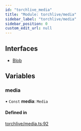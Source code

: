 ```yaml
---
id: "torchlive_media"
title: "Module: torchlive/media"
sidebar_label: "torchlive/media"
sidebar_position: 0
custom_edit_url: null
---
```


## Interfaces

- [Blob](../interfaces/torchlive_media.blob.md)

## Variables

### media

• `Const` **media**: `Media`

#### Defined in

[torchlive/media.ts:92](https://github.com/facebookresearch/playtorch/blob/516e78e/react-native-pytorch-core/src/torchlive/media.ts#L92)
